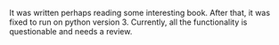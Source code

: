 It was written perhaps reading some interesting book.
After that, it was fixed to run on python version 3. 
Currently, all the functionality is questionable and needs a review.
